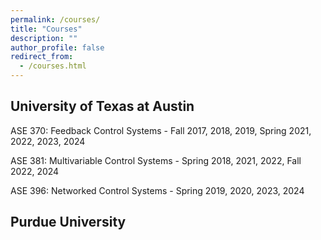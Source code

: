 ```yaml
---
permalink: /courses/
title: "Courses"
description: ""
author_profile: false
redirect_from: 
  - /courses.html
---
```


University of Texas at Austin
---

ASE 370: Feedback Control Systems - Fall 2017, 2018, 2019, Spring 2021, 2022, 2023, 2024

ASE 381: Multivariable Control Systems - Spring 2018, 2021, 2022, Fall 2022, 2024

ASE 396: Networked Control Systems - Spring 2019, 2020, 2023, 2024

Purdue University
---
